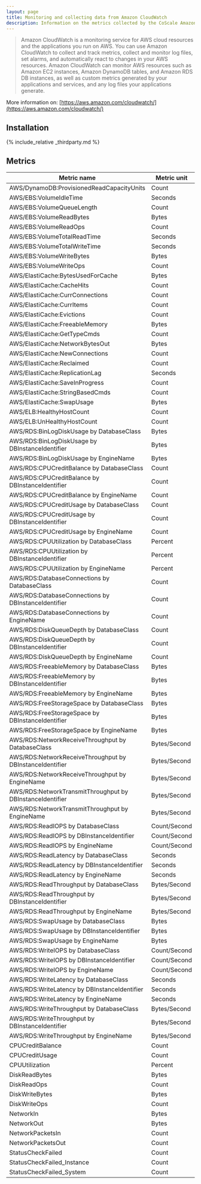 ```yaml
---
layout: page
title: Monitoring and collecting data from Amazon CloudWatch
description: Information on the metrics collected by the CoScale Amazon CloudWatch plugin.
---
```


> Amazon CloudWatch is a monitoring service for AWS cloud resources and the applications you run on AWS. You can use Amazon CloudWatch to collect and track metrics, collect and monitor log files, set alarms, and automatically react to changes in your AWS resources. Amazon CloudWatch can monitor AWS resources such as Amazon EC2 instances, Amazon DynamoDB tables, and Amazon RDS DB instances, as well as custom metrics generated by your applications and services, and any log files your applications generate.

More information on: [https://aws.amazon.com/cloudwatch/](https://aws.amazon.com/cloudwatch/)

## Installation

{% include_relative _thirdparty.md %}

## Metrics

| Metric name                                               | Metric unit  |
|-----------------------------------------------------------|--------------|
| AWS/DynamoDB:ProvisionedReadCapacityUnits                 | Count        |
| AWS/EBS:VolumeIdleTime                                    | Seconds      |
| AWS/EBS:VolumeQueueLength                                 | Count        |
| AWS/EBS:VolumeReadBytes                                   | Bytes        |
| AWS/EBS:VolumeReadOps                                     | Count        |
| AWS/EBS:VolumeTotalReadTime                               | Seconds      |
| AWS/EBS:VolumeTotalWriteTime                              | Seconds      |
| AWS/EBS:VolumeWriteBytes                                  | Bytes        |
| AWS/EBS:VolumeWriteOps                                    | Count        |
| AWS/ElastiCache:BytesUsedForCache                         | Bytes        |
| AWS/ElastiCache:CacheHits                                 | Count        |
| AWS/ElastiCache:CurrConnections                           | Count        |
| AWS/ElastiCache:CurrItems                                 | Count        |
| AWS/ElastiCache:Evictions                                 | Count        |
| AWS/ElastiCache:FreeableMemory                            | Bytes        |
| AWS/ElastiCache:GetTypeCmds                               | Count        |
| AWS/ElastiCache:NetworkBytesOut                           | Bytes        |
| AWS/ElastiCache:NewConnections                            | Count        |
| AWS/ElastiCache:Reclaimed                                 | Count        |
| AWS/ElastiCache:ReplicationLag                            | Seconds      |
| AWS/ElastiCache:SaveInProgress                            | Count        |
| AWS/ElastiCache:StringBasedCmds                           | Count        |
| AWS/ElastiCache:SwapUsage                                 | Bytes        |
| AWS/ELB:HealthyHostCount                                  | Count        |
| AWS/ELB:UnHealthyHostCount                                | Count        |
| AWS/RDS:BinLogDiskUsage by DatabaseClass                  | Bytes        |
| AWS/RDS:BinLogDiskUsage by DBInstanceIdentifier           | Bytes        |
| AWS/RDS:BinLogDiskUsage by EngineName                     | Bytes        |
| AWS/RDS:CPUCreditBalance by DatabaseClass                 | Count        |
| AWS/RDS:CPUCreditBalance by DBInstanceIdentifier          | Count        |
| AWS/RDS:CPUCreditBalance by EngineName                    | Count        |
| AWS/RDS:CPUCreditUsage by DatabaseClass                   | Count        |
| AWS/RDS:CPUCreditUsage by DBInstanceIdentifier            | Count        |
| AWS/RDS:CPUCreditUsage by EngineName                      | Count        |
| AWS/RDS:CPUUtilization by DatabaseClass                   | Percent      |
| AWS/RDS:CPUUtilization by DBInstanceIdentifier            | Percent      |
| AWS/RDS:CPUUtilization by EngineName                      | Percent      |
| AWS/RDS:DatabaseConnections by DatabaseClass              | Count        |
| AWS/RDS:DatabaseConnections by DBInstanceIdentifier       | Count        |
| AWS/RDS:DatabaseConnections by EngineName                 | Count        |
| AWS/RDS:DiskQueueDepth by DatabaseClass                   | Count        |
| AWS/RDS:DiskQueueDepth by DBInstanceIdentifier            | Count        |
| AWS/RDS:DiskQueueDepth by EngineName                      | Count        |
| AWS/RDS:FreeableMemory by DatabaseClass                   | Bytes        |
| AWS/RDS:FreeableMemory by DBInstanceIdentifier            | Bytes        |
| AWS/RDS:FreeableMemory by EngineName                      | Bytes        |
| AWS/RDS:FreeStorageSpace by DatabaseClass                 | Bytes        |
| AWS/RDS:FreeStorageSpace by DBInstanceIdentifier          | Bytes        |
| AWS/RDS:FreeStorageSpace by EngineName                    | Bytes        |
| AWS/RDS:NetworkReceiveThroughput by DatabaseClass         | Bytes/Second |
| AWS/RDS:NetworkReceiveThroughput by DBInstanceIdentifier  | Bytes/Second |
| AWS/RDS:NetworkReceiveThroughput by EngineName            | Bytes/Second |
| AWS/RDS:NetworkTransmitThroughput by DBInstanceIdentifier | Bytes/Second |
| AWS/RDS:NetworkTransmitThroughput by EngineName           | Bytes/Second |
| AWS/RDS:ReadIOPS by DatabaseClass                         | Count/Second |
| AWS/RDS:ReadIOPS by DBInstanceIdentifier                  | Count/Second |
| AWS/RDS:ReadIOPS by EngineName                            | Count/Second |
| AWS/RDS:ReadLatency by DatabaseClass                      | Seconds      |
| AWS/RDS:ReadLatency by DBInstanceIdentifier               | Seconds      |
| AWS/RDS:ReadLatency by EngineName                         | Seconds      |
| AWS/RDS:ReadThroughput by DatabaseClass                   | Bytes/Second |
| AWS/RDS:ReadThroughput by DBInstanceIdentifier            | Bytes/Second |
| AWS/RDS:ReadThroughput by EngineName                      | Bytes/Second |
| AWS/RDS:SwapUsage by DatabaseClass                        | Bytes        |
| AWS/RDS:SwapUsage by DBInstanceIdentifier                 | Bytes        |
| AWS/RDS:SwapUsage by EngineName                           | Bytes        |
| AWS/RDS:WriteIOPS by DatabaseClass                        | Count/Second |
| AWS/RDS:WriteIOPS by DBInstanceIdentifier                 | Count/Second |
| AWS/RDS:WriteIOPS by EngineName                           | Count/Second |
| AWS/RDS:WriteLatency by DatabaseClass                     | Seconds      |
| AWS/RDS:WriteLatency by DBInstanceIdentifier              | Seconds      |
| AWS/RDS:WriteLatency by EngineName                        | Seconds      |
| AWS/RDS:WriteThroughput by DatabaseClass                  | Bytes/Second |
| AWS/RDS:WriteThroughput by DBInstanceIdentifier           | Bytes/Second |
| AWS/RDS:WriteThroughput by EngineName                     | Bytes/Second |
| CPUCreditBalance                                          | Count        |
| CPUCreditUsage                                            | Count        |
| CPUUtilization                                            | Percent      |
| DiskReadBytes                                             | Bytes        |
| DiskReadOps                                               | Count        |
| DiskWriteBytes                                            | Bytes        |
| DiskWriteOps                                              | Count        |
| NetworkIn                                                 | Bytes        |
| NetworkOut                                                | Bytes        |
| NetworkPacketsIn                                          | Count        |
| NetworkPacketsOut                                         | Count        |
| StatusCheckFailed                                         | Count        |
| StatusCheckFailed_Instance                                | Count        |
| StatusCheckFailed_System                                  | Count        |
